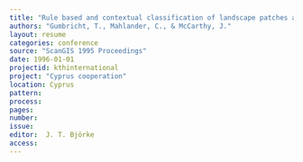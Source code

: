 ```yaml
---
title: "Rule based and contextual classification of landscape patches and boundaries."
authors: "Gumbricht, T., Mahlander, C., & McCarthy, J."
layout: resume
categories: conference
source: "ScanGIS 1995 Proceedings"
date: 1996-01-01
projectid: kthinternational
project: "Cyprus cooperation"
location: Cyprus
pattern:
process:
pages:
number:
issue:
editor:  J. T. Björke
access:
---
```

